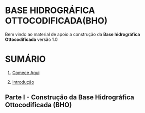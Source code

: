 # BASE HIDROGRÁFICA OTTOCODIFICADA(BHO)

Bem vindo ao material de apoio a construção da **Base hidrográfica Ottocodificada** versão 1.0

# SUMÁRIO

1. [Comece Aqui](https://github.com/deamorim2/bho/blob/master/tutorial/01/PT-BR.md)

2. [Introdução](https://github.com/deamorim2/bho/blob/master/tutorial/02/PT-BR.md)

## Parte I - Construção da Base Hidrográfica Ottocodificada (BHO)



